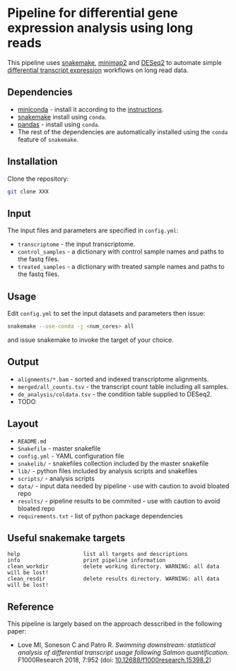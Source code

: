 Pipeline for differential gene expression analysis using long reads
==================================================================

This pipeline uses [snakemake](https://snakemake.readthedocs.io/en/stable/), [minimap2](https://github.com/lh3/minimap2) and [DESeq2](https://bioconductor.org/packages/release/bioc/html/DESeq2.html) to automate simple [differential transcript expression](https://www.ebi.ac.uk/training/online/course/functional-genomics-ii-common-technologies-and-data-analysis-methods/differential-gene) workflows on long read data.

Dependencies 
------------

- [miniconda](https://conda.io/miniconda.html) - install it according to the [instructions](https://conda.io/docs/user-guide/install/index.html).
- [snakemake](https://anaconda.org/bioconda/snakemake) install using `conda`.
- [pandas](https://anaconda.org/conda-forge/pandas) - install using `conda`.
- The rest of the dependencies are automatically installed using the `conda` feature of `snakemake`.

Installation
------------

Clone the repository:

```bash
git clone XXX
```

Input
-----

The input files and parameters are specified in `config.yml`:

- `transcriptome` - the input transcriptome.
- `control_samples` - a dictionary with control sample names and paths to the fastq files.
- `treated_samples` - a dictionary with treated sample names and paths to the fastq files.

Usage
-----

Edit `config.yml` to set the input datasets and parameters then issue:

```bash
snakemake --use-conda -j <num_cores> all
```

and issue snakemake <target> to invoke the target of your choice. 

Output
-----

- `alignments/*.bam` - sorted and indexed transcriptome alignments.
- `merged/all_counts.tsv` - the transcript count table including all samples.
- `de_analysis/coldata.tsv` - the condition table supplied to DESeq2.
-  TODO

Layout
------

* `README.md`
* `Snakefile`         - master snakefile
* `config.yml`        - YAML configuration file
* `snakelib/`         - snakefiles collection included by the master snakefile
* `lib/`              - python files included by analysis scripts and snakefiles
* `scripts/`          - analysis scripts
* `data/`             - input data needed by pipeline - use with caution to avoid bloated repo
* `results/`          - pipeline results to be commited - use with caution to avoid bloated repo
* `requirements.txt`  - list of python package dependencies

Useful snakemake targets
------------------------

```
help                    list all targets and descriptions
info                    print pipeline information
clean_workdir           delete working directory. WARNING: all data will be lost!
clean_resdir            delete results directory. WARNING: all data will be lost!
```

Reference
--------

This pipeline is largely based on the approach desscribed in the following paper:

- Love MI, Soneson C and Patro R. *Swimming downstream: statistical analysis of differential transcript usage following Salmon quantification.* F1000Research 2018, 7:952
(doi: [10.12688/f1000research.15398.2](http://dx.doi.org/10.12688/f1000research.15398.2))

